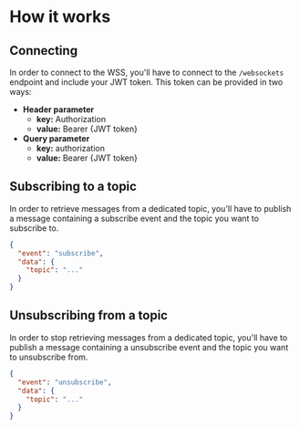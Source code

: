 # How it works

## Connecting

In order to connect to the WSS, you'll have to connect to the `/websockets` endpoint and include your JWT token.
This token can be provided in two ways:

- **Header parameter**
  - **key:** Authorization
  - **value:** Bearer {JWT token}
- **Query parameter**
  - **key:** authorization
  - **value:** Bearer {JWT token}

## Subscribing to a topic

In order to retrieve messages from a dedicated topic, you'll have to publish a message containing a subscribe event and the topic you want to subscribe to.

```json
{
  "event": "subscribe",
  "data": {
    "topic": "..."
  }
}
```

## Unsubscribing from a topic

In order to stop retrieving messages from a dedicated topic, you'll have to publish a message containing a unsubscribe event and the topic you want to unsubscribe from.

```json
{
  "event": "unsubscribe",
  "data": {
    "topic": "..."
  }
}
```

